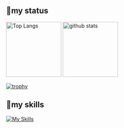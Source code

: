 ## 😤my status
<p align="left"> 
  <img alt="Top Langs" height="150px" src="https://github-readme-stats.vercel.app/api/top-langs/?username=tatsu0731&layout=compact&count_private=true&show_icons=true&theme=transparent" />
  <img alt="github stats" height="150px" src="https://github-readme-stats.vercel.app/api?username=tatsu0731&count_private=true&show_icons=true&show_icons=true&theme=transparent" />
</p>

[![trophy](https://github-profile-trophy.vercel.app/?username=tatsu0731&theme=transparent&column=7
)](https://github.com/ryo-ma/github-profile-trophy)

## 🌱my skills
[![My Skills](https://skillicons.dev/icons?i=typescript,js,html,css,php,laravel,py,mysql,react,nextjs,postgres,figma,firebase&theme=light)](https://skillicons.dev)

